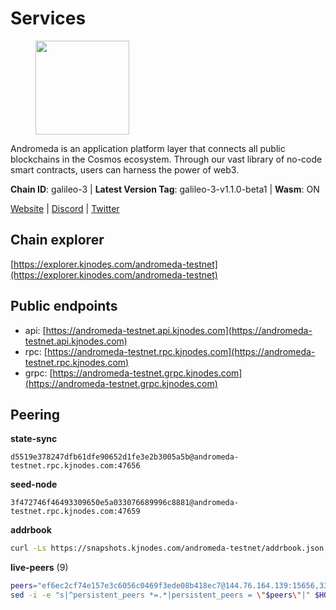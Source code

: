 # Services

<figure><img src="https://raw.githubusercontent.com/kj89/testnet_manuals/main/pingpub/logos/andromeda.png" width="150" alt=""><figcaption></figcaption></figure>

Andromeda is an application platform layer that connects all  public blockchains in the Cosmos ecosystem. Through our vast  library of no-code smart contracts, users can harness the power of web3.

**Chain ID**: galileo-3 | **Latest Version Tag**: galileo-3-v1.1.0-beta1 | **Wasm**: ON

[Website](https://www.andromedaprotocol.io) | [Discord](https://discord.gg/wzM3kSN3sE) | [Twitter](https://twitter.com/andromedaprot)




## Chain explorer
[https://explorer.kjnodes.com/andromeda-testnet](https://explorer.kjnodes.com/andromeda-testnet)

## Public endpoints

* api: [https://andromeda-testnet.api.kjnodes.com](https://andromeda-testnet.api.kjnodes.com)
* rpc: [https://andromeda-testnet.rpc.kjnodes.com](https://andromeda-testnet.rpc.kjnodes.com)
* grpc: [https://andromeda-testnet.grpc.kjnodes.com](https://andromeda-testnet.grpc.kjnodes.com)

## Peering

**state-sync**

```text
d5519e378247dfb61dfe90652d1fe3e2b3005a5b@andromeda-testnet.rpc.kjnodes.com:47656
```

**seed-node**

```text
3f472746f46493309650e5a033076689996c8881@andromeda-testnet.rpc.kjnodes.com:47659
```

**addrbook**
```bash
curl -Ls https://snapshots.kjnodes.com/andromeda-testnet/addrbook.json > $HOME/.andromedad/config/addrbook.json
```

**live-peers** (9)
```bash
peers="ef6ec2cf74e157e3c6056c0469f3ede08b418ec7@144.76.164.139:15656,334a842f175c2c24c6b11e8bce39c9d3443471ae@38.242.213.79:26656,38a546d75ae84bb002990ce2eb35c04d7d284809@159.223.69.214:26656,dff203d0633c98eea4a228c5e913f22236043d89@23.88.69.101:16656,c5f6021d8da08ff53e90725c0c2a77f8d65f5e03@195.201.195.40:26656,72bba2142c9cada7e4b8e861fb79e8a66e345d99@95.217.236.79:50656,c4bb11ae43f4db7b8eef312a3c38861d236eb660@91.201.113.194:26656,d5519e378247dfb61dfe90652d1fe3e2b3005a5b@65.109.68.190:47656,a478235ecd296f14a2889fac5eb4b43e5e98c239@159.69.64.22:16656"
sed -i -e "s|^persistent_peers *=.*|persistent_peers = \"$peers\"|" $HOME/.andromedad/config/config.toml
```
